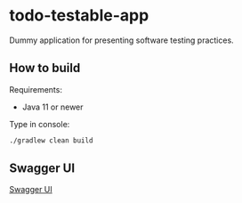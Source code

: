 # todo-testable-app

Dummy application for presenting software testing practices.

## How to build

Requirements:
 - Java 11 or newer

Type in console:
```bash
./gradlew clean build
```

## Swagger UI

[Swagger UI](http://localhost:8080/swagger-ui/index.html)
